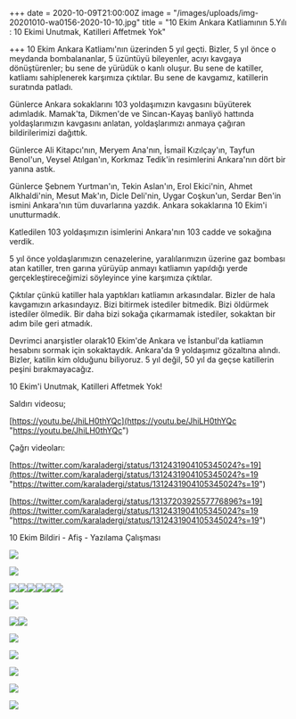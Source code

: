 +++
date = 2020-10-09T21:00:00Z
image = "/images/uploads/img-20201010-wa0156-2020-10-10.jpg"
title = "10 Ekim Ankara Katliamının 5.Yılı  : 10 Ekimi Unutmak, Katilleri Affetmek Yok"

+++
10 Ekim Ankara Katliamı'nın üzerinden 5 yıl geçti. Bizler, 5 yıl önce o meydanda bombalananlar, 5 üzüntüyü bileyenler, acıyı kavgaya dönüştürenler; bu sene de yürüdük o kanlı oluşur. Bu sene de katiller, katliamı sahiplenerek karşımıza çıktılar. Bu sene de kavgamız, katillerin suratında patladı.

Günlerce Ankara sokaklarını 103 yoldaşımızın kavgasını büyüterek adımladık. Mamak'ta, Dikmen'de ve Sincan-Kayaş banliyö hattında yoldaşlarımızın kavgasını anlatan, yoldaşlarımızı anmaya çağıran bildirilerimizi dağıttık.

Günlerce Ali Kitapcı'nın, Meryem Ana'nın, İsmail Kızılçay'ın, Tayfun Benol'un, Veysel Atılgan'ın, Korkmaz Tedik'in resimlerini Ankara'nın dört bir yanına astık.

Günlerce Şebnem Yurtman'ın, Tekin Aslan'ın, Erol Ekici'nin, Ahmet Alkhaldi'nin, Mesut Mak'ın, Dicle Deli'nin, Uygar Coşkun'un, Serdar Ben'in ismini Ankara'nın tüm duvarlarına yazdık. Ankara sokaklarına 10 Ekim'i unutturmadık.

Katledilen 103 yoldaşımızın isimlerini Ankara'nın 103 cadde ve sokağına verdik.

5 yıl önce yoldaşlarımızın cenazelerine, yaralılarımızın üzerine gaz bombası atan katiller, tren garına yürüyüp anmayı katliamın yapıldığı yerde gerçekleştireceğimizi söyleyince yine karşımıza çıktılar.

Çıktılar çünkü katiller hala yaptıkları katliamın arkasındalar. Bizler de hala kavgamızın arkasındayız. Bizi bitirmek istediler bitmedik. Bizi öldürmek istediler ölmedik. Bir daha bizi sokağa çıkarmamak istediler, sokaktan bir adım bile geri atmadık.

Devrimci anarşistler olarak10 Ekim'de Ankara ve İstanbul'da katliamın hesabını sormak için sokaktaydık. Ankara'da 9 yoldaşımız gözaltına alındı. Bizler, katilin kim olduğunu biliyoruz. 5 yıl değil, 50 yıl da geçse katillerin peşini bırakmayacağız.

10 Ekim'i Unutmak, Katilleri Affetmek Yok!

Saldırı videosu;

[https://youtu.be/JhiLH0thYQc](https://youtu.be/JhiLH0thYQc "https://youtu.be/JhiLH0thYQc")

Çağrı videoları:

[https://twitter.com/karaladergi/status/1312431904105345024?s=19](https://twitter.com/karaladergi/status/1312431904105345024?s=19 "https://twitter.com/karaladergi/status/1312431904105345024?s=19")

[https://twitter.com/karaladergi/status/1313720392557776896?s=19](https://twitter.com/karaladergi/status/1312431904105345024?s=19 "https://twitter.com/karaladergi/status/1312431904105345024?s=19")

10 Ekim Bildiri - Afiş - Yazılama Çalışması

![](/images/uploads/fb_img_1602352204103-2020-10-10.jpg)

![](/images/uploads/fb_img_1602352206441-2020-10-10.jpg)

![](/images/uploads/fb_img_1602352195554-2020-10-10.jpg)![](/images/uploads/fb_img_1602352245906-2020-10-10.jpg)![](/images/uploads/fb_img_1602352251257-2020-10-10.jpg)![](/images/uploads/fb_img_1602352190472-2020-10-10.jpg)![](/images/uploads/fb_img_1602352217817-2020-10-10.jpg)![](/images/uploads/fb_img_1602352236668-2020-10-10.jpg)

![](/images/uploads/fb_img_1602352228368-2020-10-10.jpg)

![](/images/uploads/fb_img_1602352524979-2020-10-10.jpg)![](/images/uploads/fb_img_1602352530800-2020-10-10.jpg)

![](/images/uploads/fb_img_1602352696965-2020-10-10.jpg)

![](/images/uploads/fb_img_1602352704132-2020-10-10.jpg)

![](/images/uploads/img-20201010-wa0165-2020-10-10.jpg)

![](/images/uploads/img-20201010-wa0164-2020-10-10.jpg)

![](/images/uploads/img-20201010-wa0162-2020-10-10.jpg)